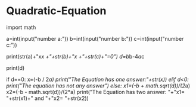 # Quadratic-Equation


import math



a=int(input("number a:"))
b=int(input("number b:"))
c=int(input("number c:"))



print(str(a)+"x*x +"+str(b)+"x +"+str(c)+"=0")
d=b*b-4*a*c

print(d)



if d==0:
    x=(-b / 2*a)
    print("The Equation has one answer:"+str(x))
elif d<0:
    print("The equation has not any answer")
else:
    x1=(-b + math.sqrt(d))/(2*a)
    x2=(-b - math.sqrt(d))/(2*a)
    print("The Equation has two answer:  "+"x1= "+str(x1)+"  and  "+"x2= "+str(x2))
